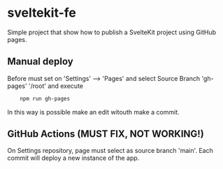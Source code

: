 # sveltekit-fe

Simple project that show how to publish a SvelteKit project using GitHub pages.

## Manual deploy

Before must set on 'Settings' --> 'Pages' and select Source Branch 'gh-pages' '/root' and execute

```bash
    npm run gh-pages
```

In this way is possible make an edit witouth make a commit.

## GitHub Actions (MUST FIX, NOT WORKING!)

On Settings repository, page must select as source branch 'main'. Each commit will deploy a new instance of the app.